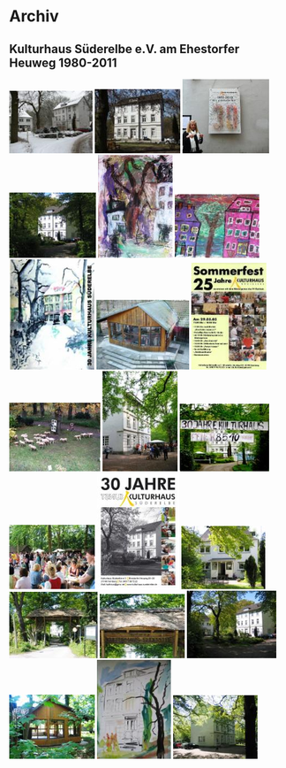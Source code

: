 # Archiv

## Kulturhaus Süderelbe e.V. am Ehestorfer Heuweg 1980-2011

![](/img/wsb_151x112_WEB+2012+KHaus.jpg)
![](/img/wsb_155x116_WEB+2012+KHaus2.jpg)
![](/img/wsb_157x115_WEB+2012HHaus3.jpg)
![](/img/wsb_157x117_Kulturhaus+WEBArchiv.jpg)
![](/img/wsb_135x187_WEB+2012+KHaus+6.jpg)
![](/img/wsb_153x116_WEB+2012Khaus7.jpg)
![](/img/wsb_154x191_Unser-Ort-wurfzettel.WebArchiv.jpg)
![](/img/wsb_168x126_ausstellung+22.11.+121.jpg)
![](/img/wsb_136x194_Sommerfest+25.jpg)
![](/img/wsb_165x122_WEB+2012KHaus5.jpg)
![](/img/wsb_136x182_fr$C3$BChfe3.jpg)
![](/img/wsb_162x120_IMG_1262.jpg)
![](/img/wsb_155x115_Sommerfest05.jpg)
![](/img/wsb_149x211_WEB+Archiv+KH.jpg)
![](/img/wsb_152x117_Web+Archiv+2.jpg)
![](/img/wsb_160x119_Web+Archiv+3.jpg)
![](/img/wsb_154x120_WEb+Archiv+4.jpg)
![](/img/wsb_162x121_Web+Archiv+5.jpg)
![](/img/wsb_155x117_Web+Archiv.jpg)
![](/img/wsb_134x179_Web+Archiv7.jpg)
![](/img/wsb_153x115_Web+Archiv+1.jpg)
